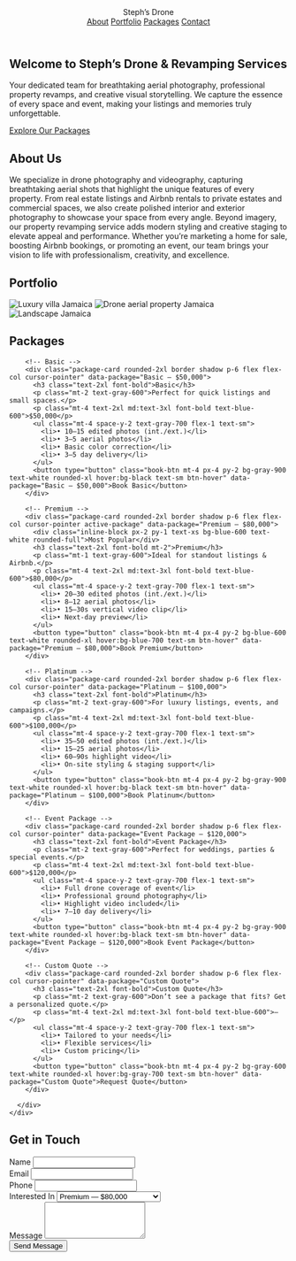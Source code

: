 <!DOCTYPE html>
<html lang="en">
<head>
  <meta charset="UTF-8" />
  <meta name="viewport" content="width=device-width, initial-scale=1.0" />
  <title>Steph’s Drone & Revamping Services</title>
  <script src="https://cdn.tailwindcss.com"></script>
  <style>
    html { scroll-behavior: smooth; }

    /* Package cards */
    .active-package {
      border: 2px solid #2563eb;
      box-shadow: 0 0 15px rgba(37, 99, 235, 0.5);
      transform: scale(1.02);
      transition: all 0.3s ease;
    }
    .package-card {
      transition: transform 0.3s ease, box-shadow 0.3s ease, border-color 0.3s ease;
    }
    .package-card:hover {
      transform: scale(1.03);
      box-shadow: 0 15px 25px rgba(0,0,0,0.2);
      border-color: #2563eb;
    }

    /* Portfolio hover */
    .portfolio-img:hover {
      transform: scale(1.05);
      transition: transform 0.3s ease, box-shadow 0.3s ease;
      box-shadow: 0 10px 20px rgba(0,0,0,0.3);
    }

    /* Buttons hover */
    .btn-hover {
      transition: transform 0.3s ease, box-shadow 0.3s ease, background-color 0.3s ease;
    }
    .btn-hover:hover {
      transform: scale(1.05);
      box-shadow: 0 8px 20px rgba(0,0,0,0.3);
    }

    /* Hero blobs */
    .animate-pulse-slow {
      animation: pulse 6s ease-in-out infinite;
    }
    @keyframes pulse {
      0%,100% { transform: scale(1); opacity: 0.2; }
      50% { transform: scale(1.2); opacity: 0.3; }
    }
  </style>
</head>
<body class="font-sans text-gray-900">

  <!-- Navigation -->
  <header class="sticky top-0 bg-white shadow z-50">
    <div class="max-w-7xl mx-auto px-6 py-4 flex justify-between items-center">
      <div class="text-2xl font-bold text-blue-600">Steph’s Drone</div>
      <nav class="space-x-6">
        <a href="#about" class="text-gray-700 hover:text-blue-600 font-medium">About</a>
        <a href="#portfolio" class="text-gray-700 hover:text-blue-600 font-medium">Portfolio</a>
        <a href="#pricing" class="text-gray-700 hover:text-blue-600 font-medium">Packages</a>
        <a href="#contact" class="text-gray-700 hover:text-blue-600 font-medium">Contact</a>
      </nav>
    </div>
  </header>

  <!-- Hero -->
  <section class="relative bg-gradient-to-r from-blue-600 via-indigo-600 to-purple-600 text-white py-28 px-6 text-center overflow-hidden">
    <div class="max-w-4xl mx-auto relative z-10">
      <h1 class="text-4xl md:text-6xl font-extrabold mb-4">Welcome to Steph’s Drone & Revamping Services</h1>
      <p class="mt-4 text-lg md:text-2xl text-gray-100 leading-relaxed">
        Your dedicated team for breathtaking aerial photography, professional property revamps, and creative visual storytelling.  
        We capture the essence of every space and event, making your listings and memories truly unforgettable.
      </p>
      <a href="#pricing" class="mt-8 inline-block px-8 py-4 bg-white text-blue-600 font-semibold rounded-xl shadow-lg btn-hover hover:bg-gray-100">
        Explore Our Packages
      </a>
    </div>
    <div class="absolute inset-0 -z-10">
      <div class="absolute w-96 h-96 bg-indigo-500 opacity-20 rounded-full top-10 left-10 animate-pulse-slow"></div>
      <div class="absolute w-72 h-72 bg-purple-500 opacity-15 rounded-full bottom-0 right-16 animate-pulse-slow"></div>
    </div>
  </section>

  <!-- About -->
  <section id="about" class="py-20 px-6 bg-white">
    <div class="max-w-5xl mx-auto text-center">
      <h2 class="text-3xl md:text-4xl font-bold mb-6">About Us</h2>
      <p class="text-lg text-gray-700 leading-relaxed">
        We specialize in drone photography and videography, capturing breathtaking aerial shots that highlight the unique features of every property. From real estate listings and Airbnb rentals to private estates and commercial spaces, we also create polished interior and exterior photography to showcase your space from every angle. Beyond imagery, our property revamping service adds modern styling and creative staging to elevate appeal and performance. Whether you’re marketing a home for sale, boosting Airbnb bookings, or promoting an event, our team brings your vision to life with professionalism, creativity, and excellence.
      </p>
    </div>
  </section>

  <!-- Portfolio -->
  <section id="portfolio" class="py-20 px-6 bg-gray-50">
    <div class="max-w-7xl mx-auto text-center">
      <h2 class="text-3xl md:text-4xl font-bold mb-12">Portfolio</h2>
      <div class="grid md:grid-cols-3 gap-6">
        <img src="https://images.unsplash.com/photo-1560185127-6fcb9f5bdebe?ixlib=rb-4.0.3&auto=format&fit=crop&w=900&q=80" class="rounded-xl shadow portfolio-img" alt="Luxury villa Jamaica">
        <img src="https://images.unsplash.com/photo-1599423300746-b62533397364?ixlib=rb-4.0.3&auto=format&fit=crop&w=900&q=80" class="rounded-xl shadow portfolio-img" alt="Drone aerial property Jamaica">
        <img src="https://images.unsplash.com/photo-1580584124513-cb417a5b0a43?ixlib=rb-4.0.3&auto=format&fit=crop&w=900&q=80" class="rounded-xl shadow portfolio-img" alt="Landscape Jamaica">
      </div>
    </div>
  </section>

  <!-- Packages -->
  <section id="pricing" class="py-20 px-6 bg-gray-50">
    <div class="max-w-7xl mx-auto">
      <h2 class="text-3xl md:text-4xl font-bold text-center mb-12">Packages</h2>
      <div class="grid grid-cols-1 sm:grid-cols-2 md:grid-cols-3 lg:grid-cols-4 gap-6">

        <!-- Basic -->
        <div class="package-card rounded-2xl border shadow p-6 flex flex-col cursor-pointer" data-package="Basic — $50,000">
          <h3 class="text-2xl font-bold">Basic</h3>
          <p class="mt-2 text-gray-600">Perfect for quick listings and small spaces.</p>
          <p class="mt-4 text-2xl md:text-3xl font-bold text-blue-600">$50,000</p>
          <ul class="mt-4 space-y-2 text-gray-700 flex-1 text-sm">
            <li>• 10–15 edited photos (int./ext.)</li>
            <li>• 3–5 aerial photos</li>
            <li>• Basic color correction</li>
            <li>• 3–5 day delivery</li>
          </ul>
          <button type="button" class="book-btn mt-4 px-4 py-2 bg-gray-900 text-white rounded-xl hover:bg-black text-sm btn-hover" data-package="Basic — $50,000">Book Basic</button>
        </div>

        <!-- Premium -->
        <div class="package-card rounded-2xl border shadow p-6 flex flex-col cursor-pointer active-package" data-package="Premium — $80,000">
          <div class="inline-block px-2 py-1 text-xs bg-blue-600 text-white rounded-full">Most Popular</div>
          <h3 class="text-2xl font-bold mt-2">Premium</h3>
          <p class="mt-1 text-gray-600">Ideal for standout listings & Airbnb.</p>
          <p class="mt-4 text-2xl md:text-3xl font-bold text-blue-600">$80,000</p>
          <ul class="mt-4 space-y-2 text-gray-700 flex-1 text-sm">
            <li>• 20–30 edited photos (int./ext.)</li>
            <li>• 8–12 aerial photos</li>
            <li>• 15–30s vertical video clip</li>
            <li>• Next-day preview</li>
          </ul>
          <button type="button" class="book-btn mt-4 px-4 py-2 bg-blue-600 text-white rounded-xl hover:bg-blue-700 text-sm btn-hover" data-package="Premium — $80,000">Book Premium</button>
        </div>

        <!-- Platinum -->
        <div class="package-card rounded-2xl border shadow p-6 flex flex-col cursor-pointer" data-package="Platinum — $100,000">
          <h3 class="text-2xl font-bold">Platinum</h3>
          <p class="mt-2 text-gray-600">For luxury listings, events, and campaigns.</p>
          <p class="mt-4 text-2xl md:text-3xl font-bold text-blue-600">$100,000</p>
          <ul class="mt-4 space-y-2 text-gray-700 flex-1 text-sm">
            <li>• 35–50 edited photos (int./ext.)</li>
            <li>• 15–25 aerial photos</li>
            <li>• 60–90s highlight video</li>
            <li>• On-site styling & staging support</li>
          </ul>
          <button type="button" class="book-btn mt-4 px-4 py-2 bg-gray-900 text-white rounded-xl hover:bg-black text-sm btn-hover" data-package="Platinum — $100,000">Book Platinum</button>
        </div>

        <!-- Event Package -->
        <div class="package-card rounded-2xl border shadow p-6 flex flex-col cursor-pointer" data-package="Event Package — $120,000">
          <h3 class="text-2xl font-bold">Event Package</h3>
          <p class="mt-2 text-gray-600">Perfect for weddings, parties & special events.</p>
          <p class="mt-4 text-2xl md:text-3xl font-bold text-blue-600">$120,000</p>
          <ul class="mt-4 space-y-2 text-gray-700 flex-1 text-sm">
            <li>• Full drone coverage of event</li>
            <li>• Professional ground photography</li>
            <li>• Highlight video included</li>
            <li>• 7–10 day delivery</li>
          </ul>
          <button type="button" class="book-btn mt-4 px-4 py-2 bg-gray-900 text-white rounded-xl hover:bg-black text-sm btn-hover" data-package="Event Package — $120,000">Book Event Package</button>
        </div>

        <!-- Custom Quote -->
        <div class="package-card rounded-2xl border shadow p-6 flex flex-col cursor-pointer" data-package="Custom Quote">
          <h3 class="text-2xl font-bold">Custom Quote</h3>
          <p class="mt-2 text-gray-600">Don’t see a package that fits? Get a personalized quote.</p>
          <p class="mt-4 text-2xl md:text-3xl font-bold text-blue-600">—</p>
          <ul class="mt-4 space-y-2 text-gray-700 flex-1 text-sm">
            <li>• Tailored to your needs</li>
            <li>• Flexible services</li>
            <li>• Custom pricing</li>
          </ul>
          <button type="button" class="book-btn mt-4 px-4 py-2 bg-gray-600 text-white rounded-xl hover:bg-gray-700 text-sm btn-hover" data-package="Custom Quote">Request Quote</button>
        </div>

      </div>
    </div>
  </section>

  <!-- Contact -->
  <section id="contact" class="py-20 px-6 bg-white">
    <div class="max-w-3xl mx-auto">
      <h2 class="text-3xl md:text-4xl font-bold text-center mb-8">Get in Touch</h2>
      <form action="https://formsubmit.co/stephsdronerevampingservices@gmail.com" method="POST" class="space-y-6 bg-gray-50 p-8 rounded-2xl shadow">
        <div>
          <label class="block text-sm font-medium">Name</label>
          <input type="text" name="name" required class="w-full mt-2 px-4 py-3 border rounded-xl focus:ring-2 focus:ring-blue-500" />
        </div>
        <div>
          <label class="block text-sm font-medium">Email</label>
          <input type="email" name="email" required class="w-full mt-2 px-4 py-3 border rounded-xl focus:ring-2 focus:ring-blue-500" />
        </div>
        <div>
          <label class="block text-sm font-medium">Phone</label>
          <input type="text" name="phone" class="w-full mt-2 px-4 py-3 border rounded-xl focus:ring-2 focus:ring-blue-500" />
        </div>
        <div>
          <label class="block text-sm font-medium">Interested In</label>
          <select id="interest" name="interest" class="w-full mt-2 px-4 py-3 border rounded-xl focus:ring-2 focus:ring-blue-500">
            <option value="Basic — $50,000">Basic — $50,000</option>
            <option value="Premium — $80,000" selected>Premium — $80,000</option>
            <option value="Platinum — $100,000">Platinum — $100,000</option>
            <option value="Event Package — $120,000">Event Package — $120,000</option>
            <option value="Custom Quote">Custom Quote</option>
          </select>
        </div>
        <div>
          <label class="block text-sm font-medium">Message</label>
          <textarea name="message" rows="4" class="w-full mt-2 px-4 py-3 border rounded-xl focus:ring-2 focus:ring-blue-500"></textarea>
        </div>
        <input type="hidden" name="package" id="selectedPackage" value="Premium — $80,000">
        <button type="submit" class="w-full px-6 py-3 bg-blue-600 hover:bg-blue-700 text-white rounded-xl font-medium btn-hover">Send Message</button>
      </form>
    </div>
  </section>

  <script>
    const packageCards = document.querySelectorAll(".package-card");
    const packageInput = document.querySelector("#selectedPackage");
    const interestDropdown = document.querySelector("#interest");

    packageCards.forEach(card => {
      card.addEventListener("click", () => {
        packageCards.forEach(c => c.classList.remove("active-package"));
        card.classList.add("active-package");
        const selected = card.dataset.package;
        packageInput.value = selected;
        interestDropdown.value = selected;
      });
    });

    document.querySelectorAll(".book-btn").forEach(btn => {
      btn.addEventListener("click", () => {
        const selected = btn.dataset.package;
        packageInput.value = selected;
        interestDropdown.value = selected;
        packageCards.forEach(c => {
          c.classList.toggle("active-package", c.dataset.package === selected);
        });
        document.querySelector("#contact").scrollIntoView({ behavior: "smooth" });
      });
    });
  </script>
</body>
</html>
